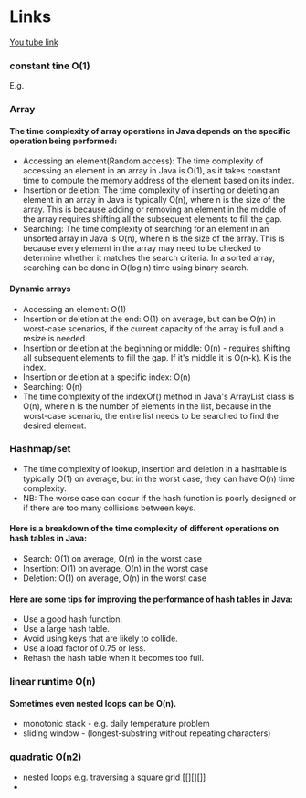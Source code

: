 # Links

[You tube link](https://www.youtube.com/watch?v=BgLTDT03QtU)

### constant tine O(1)

E.g.

### Array

#### The time complexity of array operations in Java depends on the specific operation being performed:

- Accessing an element(Random access): The time complexity of accessing an element in an array in Java is O(1), as it
  takes constant time to compute the memory address of the element based on its index.
- Insertion or deletion: The time complexity of inserting or deleting an element in an array in Java is typically O(n),
  where n is the size of the array. This is because adding or removing an element in the middle of the array requires
  shifting all the subsequent elements to fill the gap.
- Searching: The time complexity of searching for an element in an unsorted array in Java is O(n), where n is the size
  of the array. This is because every element in the array may need to be checked to determine whether it matches the
  search criteria. In a sorted array, searching can be done in O(log n) time using binary search.

#### Dynamic arrays

- Accessing an element: O(1)
- Insertion or deletion at the end: O(1) on average, but can be O(n) in worst-case scenarios, if the current capacity of
  the array is full and a resize is needed
- Insertion or deletion at the beginning or middle: O(n) - requires shifting all subsequent elements to fill the gap. If
  it's middle it is O(n-k). K is the index.
- Insertion or deletion at a specific index: O(n)
- Searching: O(n)
- The time complexity of the indexOf() method in Java's ArrayList class is O(n), where n is the number of elements in
  the list, because in the worst-case scenario, the entire list needs to be searched to find the desired element.

### Hashmap/set

- The time complexity of lookup, insertion and deletion in a hashtable is typically O(1) on average, but in the worst
  case, they can have O(n) time complexity.
- NB: The worse case can occur if the hash function is poorly designed or if there are too many collisions between keys.

#### Here is a breakdown of the time complexity of different operations on hash tables in Java:

- Search: O(1) on average, O(n) in the worst case
- Insertion: O(1) on average, O(n) in the worst case
- Deletion: O(1) on average, O(n) in the worst case

#### Here are some tips for improving the performance of hash tables in Java:

- Use a good hash function.
- Use a large hash table.
- Avoid using keys that are likely to collide.
- Use a load factor of 0.75 or less.
- Rehash the hash table when it becomes too full.

### linear runtime O(n)

#### Sometimes even nested loops can be O(n).
- monotonic stack - e.g. daily temperature problem
- sliding window - (longest-substring without repeating characters)

### quadratic O(n2)
- nested loops e.g. traversing a square grid [[][][]]
- 








